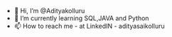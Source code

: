 - 👋 Hi, I’m @Adityakolluru
- 🌱 I’m currently learning SQL,JAVA and Python
- 📫 How to reach me - at LinkedIN - adityasaikolluru

<!---
Adityakolluru07/Adityakolluru07 is a ✨ special ✨ repository because its `README.md` (this file) appears on your GitHub profile.
You can click the Preview link to take a look at your changes.
--->
